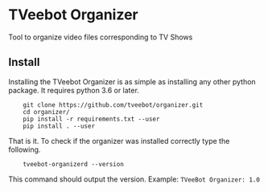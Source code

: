 # TVeebot Organizer
Tool to organize video files corresponding to TV Shows

## Install

Installing the TVeebot Organizer is as simple as installing any other python package. It requires python 3.6 or later.

        git clone https://github.com/tveebot/organizer.git
        cd organizer/
        pip install -r requirements.txt --user
        pip install . --user

That is it. To check if the organizer was installed correctly type the following.

        tveebot-organizerd --version
        
This command should output the version. Example: `TVeeBot Organizer: 1.0`

